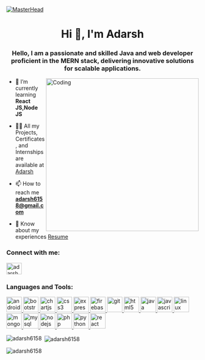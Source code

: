 [![MasterHead](https://1.bp.blogspot.com/-7A4WynwLsMw/XbBpCXG8fHI/AAAAAAAAMt4/uOa1bpLskYgrwGbllhSu2SDj_Mig8SXJQCLcBGAsYHQ/s1600/2000_600px.gif)](https://adarshkm.000webhostapp.com/)
<h1 align="center">Hi 👋, I'm Adarsh</h1>
<h3 align="center">Hello, I am a passionate and skilled Java and web developer proficient in the MERN stack, delivering innovative solutions for scalable applications.</h3>
<img align="right" alt="Coding" width="400" src="https://dribbble.com/shots/6539429-Worker/attachments/6539429-Worker?mode=media">



- 🌱 I’m currently learning **React JS,Node JS**

- 👨‍💻 All my Projects, Certificates, and Internships are available at <a href="https://adarshkm.000webhostapp.com/"> Adarsh </a>


- 📫 How to reach me **adarsh6158@gmail.com**

- 📄 Know about my experiences <a href="https://drive.google.com/file/d/1f8WzllYnqXNoJryPCsoVyFhEnn2o17dP/view?usp=sharing"> Resume </a>

<h3 align="left">Connect with me:</h3>
<p align="left">
<a href="https://www.linkedin.com/in/adarsh-35a9931ba" target="blank"><img align="center" src="https://www.vectorlogo.zone/logos/linkedin/linkedin-icon.svg" alt="adarsh" height="30" width="40" /></a>
</p>


<h3 align="left">Languages and Tools:</h3>
<p align="left"> <a href="https://developer.android.com" target="_blank" rel="noreferrer"> <img src="https://www.vectorlogo.zone/logos/android/android-icon.svg" alt="android" width="40" height="40"/> </a> <a href="https://getbootstrap.com" target="_blank" rel="noreferrer"> <img src="https://www.vectorlogo.zone/logos/getbootstrap/getbootstrap-ar21.svg" alt="bootstrap" width="40" height="40"/> </a>  <a href="https://www.chartjs.org" target="_blank" rel="noreferrer"> <img src="https://www.chartjs.org/media/logo-title.svg" alt="chartjs" width="40" height="40"/> </a> <a href="https://www.w3schools.com/css/" target="_blank" rel="noreferrer"> <img src="https://www.vectorlogo.zone/logos/w3_css/w3_css-ar21.svg" alt="css3" width="40" height="40"/> </a> <a href="https://expressjs.com" target="_blank" rel="noreferrer"> <img src="https://www.vectorlogo.zone/logos/expressjs/expressjs-ar21.svg" alt="express" width="40" height="40"/> </a> <a href="https://firebase.google.com/" target="_blank" rel="noreferrer"> <img src="https://www.vectorlogo.zone/logos/firebase/firebase-icon.svg" alt="firebase" width="40" height="40"/> </a> <a href="https://git-scm.com/" target="_blank" rel="noreferrer"> <img src="https://www.vectorlogo.zone/logos/git-scm/git-scm-icon.svg" alt="git" width="40" height="40"/> </a> <a href="https://www.w3.org/html/" target="_blank" rel="noreferrer"> <img src="https://www.vectorlogo.zone/logos/w3_html5/w3_html5-icon.svg" alt="html5" width="40" height="40"/> </a> <a href="https://www.java.com" target="_blank" rel="noreferrer"> <img src="https://www.vectorlogo.zone/logos/java/java-icon.svg" alt="java" width="40" height="40"/> </a> <a href="https://developer.mozilla.org/en-US/docs/Web/JavaScript" target="_blank" rel="noreferrer"> <img src="https://www.vectorlogo.zone/logos/javascript/javascript-icon.svg" alt="javascript" width="40" height="40"/> </a> <a href="https://www.linux.org/" target="_blank" rel="noreferrer"> <img src="https://www.vectorlogo.zone/logos/linux/linux-icon.svg" alt="linux" width="40" height="40"/> </a> <a href="https://www.mongodb.com/" target="_blank" rel="noreferrer"> <img src="https://www.vectorlogo.zone/logos/mongodb/mongodb-icon.svg" alt="mongodb" width="40" height="40"/> </a> <a href="https://www.mysql.com/" target="_blank" rel="noreferrer"> <img src="https://www.vectorlogo.zone/logos/mysql/mysql-ar21.svg" alt="mysql" width="40" height="40"/> </a> <a href="https://nodejs.org" target="_blank" rel="noreferrer"> <img src="https://www.vectorlogo.zone/logos/nodejs/nodejs-horizontal.svg" alt="nodejs" width="40" height="40"/> </a> <a href="https://www.php.net" target="_blank" rel="noreferrer"> <img src="https://www.vectorlogo.zone/logos/php/php-horizontal.svg" alt="php" width="40" height="40"/> </a> <a href="https://www.python.org" target="_blank" rel="noreferrer"> <img src="https://www.vectorlogo.zone/logos/python/python-icon.svg" alt="python" width="40" height="40"/> </a> <a href="https://reactjs.org/" target="_blank" rel="noreferrer"> <img src="https://www.vectorlogo.zone/logos/reactjs/reactjs-icon.svg" alt="react" width="40" height="40"/> </a> </p>

<p><img align="left" src="https://github-readme-stats.vercel.app/api/top-langs?username=adarsh6158&show_icons=true&locale=en&layout=compact" alt="adarsh6158" /></p>

<p>&nbsp;<img align="center" src="https://github-readme-stats.vercel.app/api?username=adarsh6158&show_icons=true&locale=en" alt="adarsh6158" /></p>

<p><img align="center" src="https://github-readme-streak-stats.herokuapp.com/?user=adarsh6158&" alt="adarsh6158" /></p>
